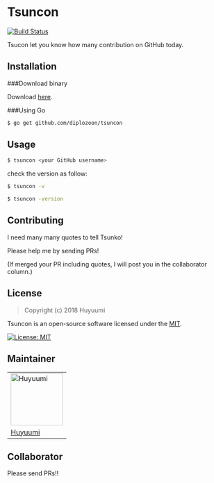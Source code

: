 # Tsuncon

[![Build Status](https://travis-ci.org/diplozoon/tsuncon.svg?branch=master)](https://travis-ci.org/diplozoon/tsuncon)

Tsucon let you know how many contribution on GitHub today.

## Installation

###Download binary

Download [here](https://github.com/diplozoon/tsuncon/releases).

###Using Go

```bash
$ go get github.com/diplozoon/tsuncon
```

## Usage

```bash
$ tsuncon <your GitHub username>
```

check the version as follow:
```bash
$ tsuncon -v

$ tsuncon -version
```

## Contributing

I need many many quotes to tell Tsunko!

Please help me by sending PRs!

(If merged your PR including quotes, I will post you in the collaborator column.)

## License

> Copyright (c) 2018 Huyuumi

Tsuncon is an open-source software licensed under the [MIT](https://github.com/diplozoon/tsuncon/blob/master/LICENSE).

[![License: MIT](https://img.shields.io/badge/License-MIT-yellow.svg)](https://opensource.org/licenses/MIT)

## Maintainer

<table><tr>
<td><img src="https://github.com/diplozoon.png?size=120" alt="Huyuumi" width="120" height="120"></td>
</tr><tr>
<td><a href="https://neet.club">Huyuumi</a></td>
</tr></table>

## Collaborator

Please send PRs!!
